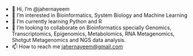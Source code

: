 - 👋 Hi, I’m @jahernayeem
- 👀 I’m interested in Bioinformatics, System Biology and Machine Learning
- 🌱 I’m currently learning Python and R
- 💞️ I’m looking to collaborate on Bioinformatics specially Genomics, Transcriptomics, Epigenomics, Metabolomics, RNA Metagenomics, Shotgut Metagenomics and NGS data analysis.
- 📫 How to reach me jahernayeem@gmail.com

<!---
jahernayeem/jahernayeem is a ✨ special ✨ repository because its `README.md` (this file) appears on your GitHub profile.
You can click the Preview link to take a look at your changes.
--->
